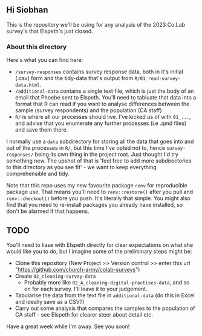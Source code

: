 ## Hi Siobhan

This is the repository we'll be using for any analysis of the 2023 Co.Lab survey's that Elspeth's just closed.

### About this directory

Here's what you can find here:

* `/survey-responses` contains survey response data, both in it's initial (.csv) form and the tidy-data that's output from `R/01_read-survey-data.html`.
* `/additional-data` contains a single text file, which is just the body of an email that Phoebe sent to Elspeth. You'll need to tabluate that data into a format that R can read if you want to analyse differences between the sample (survey respondents) and the population (CA staff)
* `R/` is where all our processes should live. I've kicked us of with `01_...`, and advise that you enumerate any further processes (i.e .qmd files) and save them there. 

I normally use a `data` subdirectory for storing all the data that goes into and out of the processes in `R/`, but this time I've opted not to, hence `survey-responses/` being its own thing in the project root. Just thought I'd try something new. The upshot of that is 'feel free to add more subdirectories to this directory as you see fit' - we want to keep everything comprehensible and tidy.

Note that this repo uses my new favourite package `renv` for reproducible package use. That means you'll need to `renv::restore()` after you pull and `renv::checkout()` before you push. It's literally that simple. You might also find that you need to re-install packages you already have installed, so don't be alarmed if that happens. 

## TODO

You'll need to liase with Elspeth directly for clear expectations on what she would like you to do, but I imagine some of the preliminary steps might be:

* Clone this repository (New Project >> Version control >> enter this url "https://github.com/church-army/colab-surveys")
* Create `02_cleaning-survey-data`
	* Probably more like `02_A_cleaning-digital-practises-data`, and so on for each survey. I'll leave it to your judgement.
* Tabularise the data from the text file in `additional-data` (do this in Excel and ideally save as a CSV?)
* Carry out some analysis that compares the samples to the population of CA staff - see Elspeth for clearer steer about detail etc.

Have a great week while I'm away. See you soon!
	